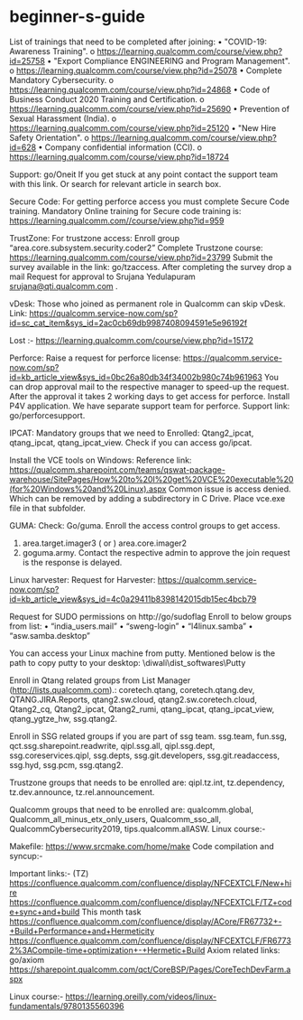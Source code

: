 # beginner-s-guide

List of trainings that need to be completed after joining:
•	"COVID-19: Awareness Training". 
o	https://learning.qualcomm.com/course/view.php?id=25758
•	"Export Compliance ENGINEERING and Program Management".
o	https://learning.qualcomm.com/course/view.php?id=25078
•	Complete Mandatory Cybersecurity.
o	https://learning.qualcomm.com/course/view.php?id=24868
•	Code of Business Conduct 2020 Training and Certification.
o	https://learning.qualcomm.com/course/view.php?id=25690
•	Prevention of Sexual Harassment (India).
o	https://learning.qualcomm.com/course/view.php?id=25120
•	"New Hire Safety Orientation".
o	https://learning.qualcomm.com/course/view.php?id=628
•	Company confidential information (CCI).
o	https://learning.qualcomm.com/course/view.php?id=18724

Support: go/Oneit
If you get stuck at any point contact the support team with this link. Or search for relevant article in search box.

Secure Code:
For getting perforce access you must complete Secure Code training.
Mandatory Online training for Secure code training is:  https://learning.qualcomm.com//course/view.php?id=959

TrustZone:
For trustzone access: Enroll group “area.core.subsystem.security.coder2”
Complete Trustzone course: https://learning.qualcomm.com/course/view.php?id=23799
Submit the survey available in the link: go/tzaccess. 
After completing the survey drop a mail Request for approval to Srujana Yedulapuram <srujana@qti.qualcomm.com> .



vDesk:
Those who joined as permanent role in Qualcomm can skip vDesk. 
Link: https://qualcomm.service-now.com/sp?id=sc_cat_item&sys_id=2ac0cb69db9987408094591e5e96192f

Lost :-
https://learning.qualcomm.com/course/view.php?id=15172

Perforce:
Raise a request for perforce license: https://qualcomm.service-now.com/sp?id=kb_article_view&sys_id=0bc26a80db34f34002b980c74b961963
You can drop approval mail to the respective manager to speed-up the request. After the approval it takes 2 working days to get access for perforce. Install P4V application.  We have separate support team for perforce. 
Support link: go/perforcesupport.

IPCAT:
Mandatory groups that we need to Enrolled: 
Qtang2_ipcat, qtang_ipcat, qtang_ipcat_view.
Check if you can access go/ipcat.

Install the VCE tools on Windows:
Reference link: https://qualcomm.sharepoint.com/teams/qswat-package-warehouse/SitePages/How%20to%20I%20get%20VCE%20executable%20(for%20Windows%20and%20Linux).aspx
Common issue is access denied. Which can be removed by adding a subdirectory in C Drive. Place vce.exe file in that subfolder.

GUMA:
Check: Go/guma. Enroll the access control groups to get access.
1.	area.target.imager3  ( or ) area.core.imager2
2.	 goguma.army.
 Contact the respective admin to approve the join request is the response is delayed.

Linux harvester: 
Request for Harvester: https://qualcomm.service-now.com/sp?id=kb_article_view&sys_id=4c0a29411b8398142015db15ec4bcb79

Request for SUDO permissions on http://go/sudoflag
Enroll to below groups from list:
•	“india_users.mail”
•	“sweng-login”
•	“l4linux.samba” 
•	“asw.samba.desktop”

You can access your Linux machine from putty. Mentioned below is the path to copy putty to your desktop:
\\diwali\dist_softwares\Putty

Enroll in Qtang related groups from List Manager (http://lists.qualcomm.com).:
coretech.qtang, coretech.qtang.dev, QTANG.JIRA.Reports, qtang2.sw.cloud, qtang2.sw.coretech.cloud, Qtang2_cq, Qtang2_ipcat, Qtang2_rumi, qtang_ipcat, qtang_ipcat_view, qtang_ygtze_hw, ssg.qtang2.

Enroll in SSG related groups if you are part of ssg team.
ssg.team, fun.ssg, qct.ssg.sharepoint.readwrite, qipl.ssg.all, qipl.ssg.dept, ssg.coreservices.qipl, ssg.depts, ssg.git.developers, ssg.git.readaccess, ssg.hyd, ssg.pcm, ssg.qtang2.

Trustzone groups that needs to be enrolled are:
qipl.tz.int, tz.dependency, tz.dev.announce, tz.rel.announcement.

Qualcomm groups that need to be enrolled are:
qualcomm.global, Qualcomm_all_minus_etx_only_users, Qualcomm_sso_all, QualcommCybersecurity2019, tips.qualcomm.allASW.
Linux course:-

Makefile:
https://www.srcmake.com/home/make
Code compilation and syncup:-




Important links:- (TZ)
https://confluence.qualcomm.com/confluence/display/NFCEXTCLF/New+hire
https://confluence.qualcomm.com/confluence/display/NFCEXTCLF/TZ+code+sync+and+build
This month task
https://confluence.qualcomm.com/confluence/display/ACore/FR67732+-+Build+Performance+and+Hermeticity
https://confluence.qualcomm.com/confluence/display/NFCEXTCLF/FR67732%3ACompile-time+optimization+-+Hermetic+Build
Axiom related links:
go/axiom
https://sharepoint.qualcomm.com/qct/CoreBSP/Pages/CoreTechDevFarm.aspx

Linux course:-
https://learning.oreilly.com/videos/linux-fundamentals/9780135560396





